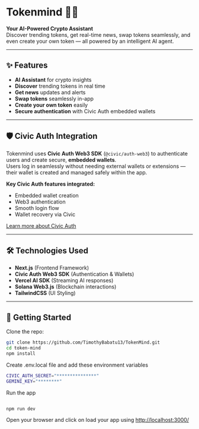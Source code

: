 # Tokenmind 🧠💎
**Your AI-Powered Crypto Assistant**  
Discover trending tokens, get real-time news, swap tokens seamlessly, and even create your own token — all powered by an intelligent AI agent.

---

## ✨ Features

- **AI Assistant** for crypto insights
- **Discover** trending tokens in real time
- **Get news** updates and alerts
- **Swap tokens** seamlessly in-app
- **Create your own token** easily
- **Secure authentication** with Civic Auth embedded wallets

---

## 🛡️ Civic Auth Integration

Tokenmind uses **Civic Auth Web3 SDK** (`@civic/auth-web3`) to authenticate users and create secure, **embedded wallets**.  
Users log in seamlessly without needing external wallets or extensions — their wallet is created and managed safely within the app.

**Key Civic Auth features integrated:**
- Embedded wallet creation
- Web3 authentication
- Smooth login flow
- Wallet recovery via Civic

[Learn more about Civic Auth](https://www.civic.com/auth/)

---

## 🛠️ Technologies Used

- **Next.js** (Frontend Framework)
- **Civic Auth Web3 SDK** (Authentication & Wallets)
- **Vercel AI SDK** (Streaming AI responses)
- **Solana Web3.js** (Blockchain interactions)
- **TailwindCSS** (UI Styling)
<!-- - **Helius API** (Blockchain data & trends) -->

---

## 🚀 Getting Started

Clone the repo:

```bash
git clone https://github.com/TimothyBabatu13/TokenMind.git
cd token-mind
npm install
```

Create .env.local file and add these environment variables
```bash 
CIVIC_AUTH_SECRET="***************"
GEMINI_KEY="********"
```

Run the app
```bash 

npm run dev
```

Open your browser and click on load your app using [http://localhost:3000/](http://localhost:3000/)
